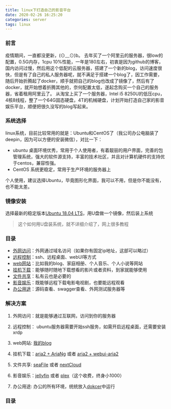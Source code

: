 ```yaml
---
title: linux下打造自己的影音平台
date: 2020-02-26 16:25:20
categories: server
tags: linux
---
```


### 前言

疫情期间，一直都没更新，(⊙﹏⊙)b。
去年买了一个阿里云的服务器，很low的配置，0.5G内存，1cpu 10%性能，一年是180左右，初衷是因为github的博客，国内访问过慢，然后用这个低配的云服务器，搭建了一个新的blog，访问速度很快，但是有了自己的私人服务器呢，就不满足于搭建一个blog了，因工作需要，随后开始折腾起了docker，顺手就把自己的blog也改成了镜像了，然后有了docker，就开始想着折腾其他的，奈何配置太低，遂起念购买一个自己的服务器，省着租用阿里云了。
从淘宝上买了一个服务器，Intel i5 8250U的低压cpu，4核8线程，整了一个64G固态硬盘，4T的机械硬盘，计划开始打造自己家的影音娱乐平台，顺便把很久没写的blog写起来。

### 系统选择

linux系统，目前比较常用的就是：Ubuntu和CentOS了（我公司办公电脑装了deepin，因为可以方便的安装微信），对比一下：

- ubuntu 桌面环境优秀，常用于个人使用者，有着靓丽的用户界面，完善的包管理系统，强大的软件源支持，丰富的技术社区，并且对计算机硬件的支持优于centos，兼容性强。
- CentOS 系统更稳定，常用于生产环境的服务器上

个人使用，建议选择Ubuntu，毕竟图形化界面，我可以不用，但是你不能没有，也不能太差。

### 镜像安装

选择最新的稳定版本[Ubuntu 18.04 LTS](https://ubuntu.com/download/desktop)，用U盘做一个镜像，然后装上系统

> 这个如何用U盘装系统，就不详细介绍了，网上很多教程

### 目录

- [外网访问](/2020/02/27/2020/2020-02-27-linux-nas-2/)：外网通过域名访问（如果你有固定ip地址，这部可以略过）
- [远程控制](/2020/02/28/2020/2020-02-28-linux-nas-3/)：ssh、远程桌面、webUI等方式
- [web网站](/2020/03/01/2020/2020-03-01-linux-nas-4/)：比如我的blog、家庭相册、个人音乐、个人小说等网站
- [挂机下载](/2020/03/02/2020/2020-03-02-linux-nas-5/)：能够随时随地下载想看的影片或者资料，到家就能够使用
- [文件共享](/2020/03/03/2020/2020-03-03-linux-nas-6/)：私有云也是必要的
- [影音娱乐](/2020/03/04/2020/2020-03-04-linux-nas-7/)：既能够远程下载电影电视剧，也要能远程观看
- [办公用途](/2020/03/05/2020/2020-03-05-linux-nas-8/)：源码查看、swagger查看、外网测试服务器等

### 解决方案

1. 外网访问：就是能够通过互联网，访问到你的服务器

2. 远程控制： ubuntu服务器需要开始ssh服务，如需开启远程桌面，还需要安装xrdp

3. web网站: [我的blog](/2019/12/19/2019/2019-12-19-push-blog-into-docker/)

4. 挂机下载：[aria2 + AriaNg](http://ariang.mayswind.net/zh_Hans/) 或者 [aria2 + webui-aria2](https://github.com/ziahamza/webui-aria2#webui-aria2)

5. 文件共享: [seaFile](https://www.seafile.com/home/) 或者 [nextCloud](https://nextcloud.com/)

6. 影音娱乐：[jellyfin](https://jellyfin.org/) 或者 [plex](https://www.plex.tv/)（这个收费，终身小1000）

7. 办公用途: 办公的所有环境，统统放入[dokcer](http://www.docker.com/)中运行


### 目录

